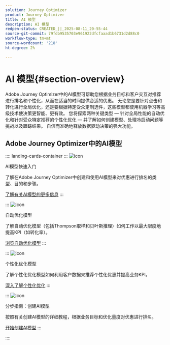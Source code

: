 ```yaml
---
solution: Journey Optimizer
product: Journey Optimizer
title: AI 模型
description: AI 模型
redpen-status: CREATED_||_2025-08-11_20-55-44
source-git-commit: 79fdb9535703e961922dfcfaaad1b6731d2d88c0
workflow-type: tm+mt
source-wordcount: '218'
ht-degree: 2%

---
```



# AI 模型{#section-overview}

Adobe Journey Optimizer中的AI模型可帮助您根据业务目标和客户交互对推荐进行排名和个性化，从而在适当的时间提供合适的优惠。 无论您是要针对点击和转化进行全局优化，还是要根据特定受众定制选件，这些模型都使用机器学习等高级技术使决策更智能、更有效。 您将探索两种关键类型 — 针对全局性能的自动优化和针对受众特定推荐的个性化优化 — 并了解如何创建模型、处理冷启动问题等挑战以及跟踪结果。 自信而准确地释放数据驱动决策的强大功能。

## Adobe Journey Optimizer中的AI模型

:::: landing-cards-container
:::
![icon](https://cdn.experienceleague.adobe.com/icons/book.svg?lang=zh-Hans)

AI模型快速入门

了解在Adobe Journey Optimizer中创建和使用AI模型来对优惠进行排名的类型、目的和步骤。

[了解有关AI模型的更多信息](../using/experience-decisioning/ranking/ai-models.md)
:::

:::
![icon](https://cdn.experienceleague.adobe.com/icons/chart-line.svg?lang=zh-Hans)

自动优化模型

了解自动优化模型（包括Thompson取样和贝叶斯推理）如何工作以最大限度地提高KPI（如转化率）。

[浏览自动优化模型](../using/experience-decisioning/ranking/auto-optimization-model.md)
:::

:::
![icon](https://cdn.experienceleague.adobe.com/icons/bullseye.svg?lang=zh-Hans)

个性化优化模型

了解个性化优化模型如何利用客户数据来推荐个性化优惠并提高业务KPI。

[深入了解个性化优化](../using/experience-decisioning/ranking/personalized-optimization-model.md)
:::

:::
![icon](https://cdn.experienceleague.adobe.com/icons/circle-play.svg?lang=zh-Hans)

分步指南：创建AI模型

按照有关创建AI模型的详细教程，根据业务目标和优化量度对优惠进行排名。

[开始创建AI模型](../using/experience-decisioning/ranking/create-ai-models.md)
:::

::::
